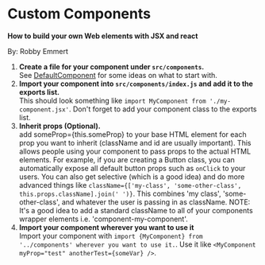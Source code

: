 # Custom Components  
**How to build your own Web elements with JSX and react**  

By: Robby Emmert

1. **Create a file for your component under `src/components`.**   
 See [DefaultComponent](../../src/components/default-component.jsx) for some ideas on what to start with.
2. **Import your component into `src/components/index.js` and add it to the exports list.**  
 This should look something like `import MyComponent from './my-component.jsx'`.  Don't forget to add your component class to the exports list.
3. **Inherit props (Optional).**  
 add someProp={this.someProp} to your base HTML element for each prop you want to inherit (className and id are usually important). This allows people using your component to pass props to the actual HTML elements.  For example, if you are creating a Button class, you can automatically expose all default button props such as `onClick` to your users.  You can also get selective (which is a good idea) and do more advanced things like `className={['my-class', 'some-other-class', this.props.className].join(' ')}`.  This combines 'my class', 'some-other-class', and whatever the user is passing in as className.  NOTE: It's a good idea to add a standard className to all of your components wrapper elements i.e. 'component-my-component'.
4. **Import your component wherever you want to use it**  
 Import your component with `import {MyComponent} from '../components' wherever you want to use it.`.  Use it like `<MyComponent myProp="test" anotherTest={someVar} />`.
